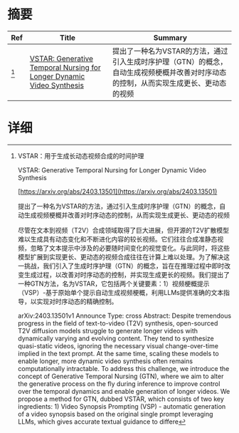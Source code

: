# 摘要

| Ref | Title | Summary |
| --- | --- | --- |
| [^1] | [VSTAR: Generative Temporal Nursing for Longer Dynamic Video Synthesis](https://arxiv.org/abs/2403.13501) | 提出了一种名为VSTAR的方法，通过引入生成时序护理（GTN）的概念，自动生成视频梗概并改善对时序动态的控制，从而实现生成更长、更动态的视频 |

# 详细

[^1]: VSTAR：用于生成长动态视频合成的时间护理

    VSTAR: Generative Temporal Nursing for Longer Dynamic Video Synthesis

    [https://arxiv.org/abs/2403.13501](https://arxiv.org/abs/2403.13501)

    提出了一种名为VSTAR的方法，通过引入生成时序护理（GTN）的概念，自动生成视频梗概并改善对时序动态的控制，从而实现生成更长、更动态的视频

    

    尽管在文本到视频（T2V）合成领域取得了巨大进展，但开源的T2V扩散模型难以生成具有动态变化和不断进化内容的较长视频。它们往往合成准静态视频，忽略了文本提示中涉及的必要随时间变化的视觉变化。与此同时，将这些模型扩展到实现更长、更动态的视频合成往往在计算上难以处理。为了解决这一挑战，我们引入了生成时序护理（GTN）的概念，旨在在推理过程中即时改变生成过程，以改善对时序动态的控制，并实现生成更长的视频。我们提出了一种GTN方法，名为VSTAR，它包括两个关键要素：1）视频梗概提示（VSP）-基于原始单个提示自动生成视频梗概，利用LLMs提供准确的文本指导，以实现对时序动态的精确控制。

    arXiv:2403.13501v1 Announce Type: cross  Abstract: Despite tremendous progress in the field of text-to-video (T2V) synthesis, open-sourced T2V diffusion models struggle to generate longer videos with dynamically varying and evolving content. They tend to synthesize quasi-static videos, ignoring the necessary visual change-over-time implied in the text prompt. At the same time, scaling these models to enable longer, more dynamic video synthesis often remains computationally intractable. To address this challenge, we introduce the concept of Generative Temporal Nursing (GTN), where we aim to alter the generative process on the fly during inference to improve control over the temporal dynamics and enable generation of longer videos. We propose a method for GTN, dubbed VSTAR, which consists of two key ingredients: 1) Video Synopsis Prompting (VSP) - automatic generation of a video synopsis based on the original single prompt leveraging LLMs, which gives accurate textual guidance to differe
    

